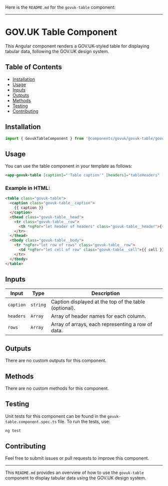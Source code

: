 Here is the `README.md` for the `govuk-table` component:

---

# GOV.UK Table Component

This Angular component renders a GOV.UK-styled table for displaying tabular data, following the GOV.UK design system.

## Table of Contents

- [Installation](#installation)
- [Usage](#usage)
- [Inputs](#inputs)
- [Outputs](#outputs)
- [Methods](#methods)
- [Testing](#testing)
- [Contributing](#contributing)

## Installation

```typescript
import { GovukTableComponent } from '@components/govuk/govuk-table/govuk-table.component';
```

## Usage

You can use the table component in your template as follows:

```html
<app-govuk-table [caption]="'Table caption'" [headers]="tableHeaders" [rows]="tableRows"></app-govuk-table>
```

### Example in HTML:

```html
<table class="govuk-table">
  <caption class="govuk-table__caption">
    {{ caption }}
  </caption>
  <thead class="govuk-table__head">
    <tr class="govuk-table__row">
      <th *ngFor="let header of headers" class="govuk-table__header">{{ header }}</th>
    </tr>
  </thead>
  <tbody class="govuk-table__body">
    <tr *ngFor="let row of rows" class="govuk-table__row">
      <td *ngFor="let cell of row" class="govuk-table__cell">{{ cell }}</td>
    </tr>
  </tbody>
</table>
```

## Inputs

| Input     | Type     | Description                                           |
| --------- | -------- | ----------------------------------------------------- |
| `caption` | `string` | Caption displayed at the top of the table (optional). |
| `headers` | `Array`  | Array of header names for each column.                |
| `rows`    | `Array`  | Array of arrays, each representing a row of data.     |

## Outputs

There are no custom outputs for this component.

## Methods

There are no custom methods for this component.

## Testing

Unit tests for this component can be found in the `govuk-table.component.spec.ts` file. To run the tests, use:

```bash
ng test
```

## Contributing

Feel free to submit issues or pull requests to improve this component.

---

This `README.md` provides an overview of how to use the `govuk-table` component to display tabular data using the GOV.UK design system.
